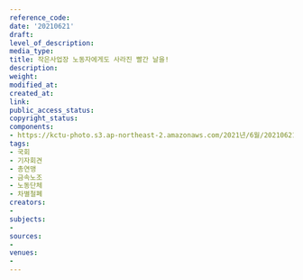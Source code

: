 ```yaml
---
reference_code: 
date: '20210621'
draft: 
level_of_description: 
media_type: 
title: 작은사업장 노동자에게도 사라진 빨간 날을!
description: 
weight: 
modified_at: 
created_at: 
link: 
public_access_status: 
copyright_status: 
components:
- https://kctu-photo.s3.ap-northeast-2.amazonaws.com/2021년/6월/20210621-작은사업장+노동자에게도+사라진+빨간+날을!_국회_기자회견_총연맹_금속노조_노동단체_차별철폐/_1D20087.jpg
tags:
- 국회
- 기자회견
- 총연맹
- 금속노조
- 노동단체
- 차별철폐
creators:
- 
subjects:
- 
sources:
- 
venues:
- 
---
```

